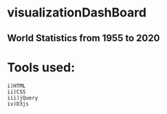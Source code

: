 # visualizationDashBoard
## World Statistics from 1955 to 2020
# Tools used:
    i)HTML
    ii)CSS
    iii)jQuery
    iv)D3js
